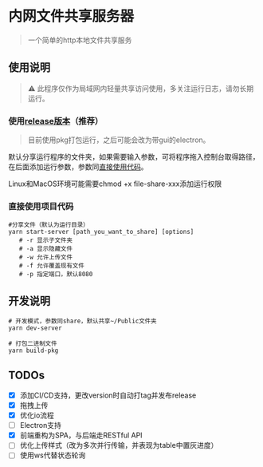 # 内网文件共享服务器
> 一个简单的http本地文件共享服务

## 使用说明
>⚠️ 此程序仅作为局域网内轻量共享访问使用，多关注运行日志，请勿长期运行。

### 使用[release版本](https://github.com/Sleaf/file-share/releases)（推荐）
> 目前使用pkg打包运行，之后可能会改为带gui的electron。

默认分享运行程序的文件夹，如果需要输入参数，可将程序拖入控制台取得路径，在后面添加运行参数，参数同[直接使用代码](#直接使用项目代码)。

Linux和MacOS环境可能需要chmod +x file-share-xxx添加运行权限

### 直接使用项目代码
```shell script
#分享文件（默认为运行目录）
yarn start-server [path_you_want_to_share] [options] 
   # -r 显示子文件夹  
   # -a 显示隐藏文件  
   # -w 允许上传文件
   # -f 允许覆盖现有文件
   # -p 指定端口，默认8080
```

## 开发说明
```shell script
# 开发模式，参数同share，默认共享~/Public文件夹
yarn dev-server 

# 打包二进制文件
yarn build-pkg
```

## TODOs
- [x] 添加CI/CD支持，更改version时自动打tag并发布release
- [x] 拖拽上传
- [x] 优化io流程
- [ ] Electron支持
- [x] 前端重构为SPA，与后端走RESTful API
- [ ] 优化上传样式（改为多次并行传输，并表现为table中置灰进度）
- [ ] 使用ws代替状态轮询
